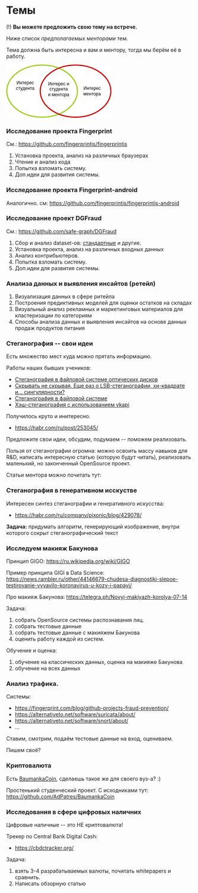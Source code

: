 # Темы

(!) **Вы можете предложить свою тему на встрече.**

Ниже список *предполагаемых менторами* тем.

Тема должна быть интересна и вам и ментору,
тогда мы берём её в работу.

![](../pics/euler.drawio.png)



###  Исследование проекта Fingerprint

См.: https://github.com/fingerprintjs/fingerprintjs

1. Установка проекта, анализ на различных браузерах
2. Чтение и анализ кода
3. Попытка взломать систему.
4. Доп.идеи для развития системы.

### Исследование проекта Fingerprint-android

Аналогично. см: https://github.com/fingerprintjs/fingerprintjs-android

### Исследование проект DGFraud

См.: https://github.com/safe-graph/DGFraud

1. Сбор и анализ dataset-ов: [стандартные](https://github.com/safe-graph/DGFraud/tree/master/dataset) и другие.
2. Установка проекта, анализ на различных входных данных
3. Анализ контрибьютеров. 
4. Попытка взломать систему.
5. Доп.идеи для развития системы.


### Анализа данных и выявления инсайтов (ретейл)

1. Визуализация данных в сфере ритейла
2. Построения предиктивных моделей для оценки остатков на складах
3. Визуальный анализ рекламных и маркетинговых материалов для кластеризации по категориям
4. Способы анализа данных и выявления инсайтов на основе данных продаж продуктов питания


### Стеганография -- свои идеи

Есть множество мест куда можно прятать информацию. 

Работы наших бывших учеников:
* [Стеганография в файловой системе оптических дисков](https://habr.com/ru/post/449016/)
* [Скрывать не скрывая. Еще раз о LSB-стеганографии, хи-квадрате и… сингулярности?](https://habr.com/ru/post/422593/)
* [Стеганография в файловой системе](https://habr.com/ru/post/347604/)
* [Хэш-стеганография с использованием vkapi](https://habr.com/ru/post/351370/)

Получилось круто и инитересно.

* https://habr.com/ru/post/253045/

Предложите свои идеи, обсудим, подумаем -- поможем реализовать. 

Пользя от стеганографии огромна: можно освоить массу навыков 
для R&D, 
написать интересную статью (которую будут читать),
реализовать маленький, но законченный OpenSource проект.

Статьи ментора можно почитать тут: 

### Стеганография в генеративном исскустве

Интересен синтез стеганографии и генеративного искусства:
* https://habr.com/ru/company/pixonic/blog/429078/

**Задача:** придумать алгоритм, генерирующий изображение, внутри которого сокрыт стеганографический текст



### Исследуем макияж Бакунова 

Принцип GIGO: https://ru.wikipedia.org/wiki/GIGO

Пример принципа GIGI в Data Science: https://news.rambler.ru/other/44146679-chudesa-diagnostiki-slepoe-testirovanie-vyyavilo-koronavirus-u-kozy-i-papayi/

Про макияж Бакунова: https://telegra.ph/Novyj-makiyazh-korolya-07-14

Задача:
1. собрать OpenSource системы распознавания лиц.
2. собрать тестовые данные
3. собрать тестовые данные с макияжем Бакунова
4. оценить работу каждой из систем.

Обучение и оценка:
1. обучение на классических данных, оценка на макияже Бакунова
2. обучение на всех данных


### Анализ трафика. 

Системы:
* https://fingerprint.com/blog/github-projects-fraud-prevention/
* https://alternativeto.net/software/suricata/about/
* https://alternativeto.net/software/snort/about/
* ...

Ставим, смотрим, подаём тестовые данные на вход, оцениваем. 

Пишем своё?

### Криптовалюта

Есть [BaumankaCoin](https://habr.com/ru/post/340206/), 
сделаешь такое же для cвоего вуз-а? :)

Простенький студенческий проект. С исходниками тут: https://github.com/AdPatres/BaumankaCoin


### Исследования в сфере цифровых наличних

Цифровые наличные -- это НЕ криптовалюта!

Трекер по Central Bank Digital Cash:
* https://cbdctracker.org/

Задача:  
1. взять 3-4 разрабатываемых валюты, почитать whitepapers и сравнить.
2. Написать обзорную статью
